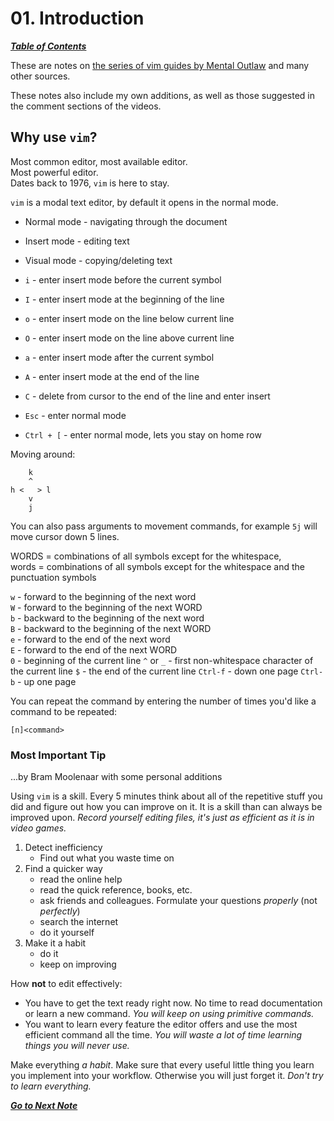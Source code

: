 # 01. Introduction

[***Table of Contents***](./ToC.md)

These are notes on [the series of vim guides by Mental
Outlaw](https://youtube.com/playlist?list=PL3cu45aM3C2DJVGfCjSBB1yD9YkC7q27-)
and many other sources.

These notes also include my own additions, as well as those suggested in the
comment sections of the videos.

## Why use `vim`?

Most common editor, most available editor.  
Most powerful editor.  
Dates back to 1976, `vim` is here to stay.  

`vim` is a modal text editor, by default it opens in the normal mode.

- Normal mode - navigating through the document  
- Insert mode - editing text  
- Visual mode - copying/deleting text

- `i` - enter insert mode before the current symbol  
- `I` - enter insert mode at the beginning of the line  
- `o` - enter insert mode on the line below current line  
- `O` - enter insert mode on the line above current line  
- `a` - enter insert mode after the current symbol  
- `A` - enter insert mode at the end of the line  
- `C` - delete from cursor to the end of the line and enter insert  

- `Esc` - enter normal mode  
- `Ctrl + [` - enter normal mode, lets you stay on home row  

Moving around:

```
    k
    ^
h <   > l
    v
    j
```

You can also pass arguments to movement commands, for example `5j` will move
cursor down 5 lines.

WORDS = combinations of all symbols except for the whitespace,  
words = combinations of all symbols except for the whitespace and the
punctuation symbols

`w` - forward to the beginning of the next word  
`W` - forward to the beginning of the next WORD  
`b` - backward to the beginning of the next word  
`B` - backward to the beginning of the next WORD  
`e` - forward to the end of the next word  
`E` - forward to the end of the next WORD  
`0` - beginning of the current line
`^` or `_` - first non-whitespace character of the current line
`$` - the end of the current line
`Ctrl-f` - down one page
`Ctrl-b` - up one page

You can repeat the command by entering the number of times you'd like a command
to be repeated:

```
[n]<command>
```

### Most Important Tip

...by Bram Moolenaar with some personal additions

Using `vim` is a skill. Every 5 minutes think about all of the repetitive stuff
you did and figure out how you can improve on it. It is a skill than can always
be improved upon. *Record yourself editing files, it's just as efficient as it
is in video games.*

1. Detect inefficiency
   - Find out what you waste time on
1. Find a quicker way
   - read the online help
   - read the quick reference, books, etc.
   - ask friends and colleagues. Formulate your questions *properly* (not
   *perfectly*)
   - search the internet
   - do it yourself
1. Make it a habit
   - do it
   - keep on improving

How **not** to edit effectively:

- You have to get the text ready right now. No time to read documentation or
learn a new command. *You will keep on using primitive commands.*
- You want to learn every feature the editor offers and use the most efficient
command all the time. *You will waste a lot of time learning things you will
never use.*

Make everything *a habit*. Make sure that every useful little thing you learn
you implement into your workflow. Otherwise you will just forget it. *Don't try
to learn everything.*

[***Go to Next Note***](02-searching.md)
